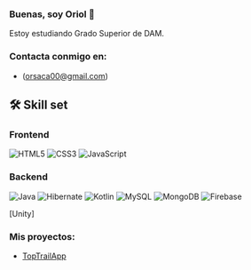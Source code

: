 ### Buenas, soy Oriol 👋
Estoy estudiando Grado Superior de DAM.

### Contacta conmigo en:
- (orsaca00@gmail.com)

## 🛠 Skill set
### Frontend
![HTML5](https://img.shields.io/badge/HTML5-F16524?style=for-the-badge&logo=html5&logoColor=white&labelColor=0A0A0A)
![CSS3](https://img.shields.io/badge/CSS3-2465F1?style=for-the-badge&logo=css3&logoColor=white&labelColor=0A0A0A)
![JavaScript](https://img.shields.io/badge/JavaScript-F7E018?style=for-the-badge&logo=javascript&logoColor=white&labelColor=0A0A0A)

### Backend
![Java](https://img.shields.io/badge/Java-5283A2?style=for-the-badge&logo=openjdk&logoColor=white&labelColor=0A0A0A)
![Hibernate](https://img.shields.io/badge/Hibernate-BDAF7A?style=for-the-badge&logo=hibernate&logoColor=white&labelColor=0A0A0A)
![Kotlin](https://img.shields.io/badge/Kotlin-7F52FF?style=for-the-badge&logo=kotlin&logoColor=white&labelColor=0A0A0A)
![MySQL](https://img.shields.io/badge/MySQL-08668F?style=for-the-badge&logo=mysql&logoColor=white&labelColor=0A0A0A)
![MongoDB](https://img.shields.io/badge/MongoDB-17AD55?style=for-the-badge&logo=mongodb&logoColor=white&labelColor=0A0A0A)
![Firebase](https://img.shields.io/badge/firebase-ffca28?style=for-the-badge&logo=firebase&logoColor=black)

[Unity]
### Mis proyectos:
- [TopTrailApp](https://gitlab.com/grupo1920138/toptrail)
<!--
**oriolsalvador/oriolsalvador** is a ✨ _special_ ✨ repository because its `README.md` (this file) appears on your GitHub profile.

Here are some ideas to get you started:

- 🔭 I’m currently working on ...
- 🌱 I’m currently learning ...
- 👯 I’m looking to collaborate on ...
- 🤔 I’m looking for help with ...
- 💬 Ask me about ...
- 📫 How to reach me: ...
- 😄 Pronouns: ...
- ⚡ Fun fact: ...
-->
